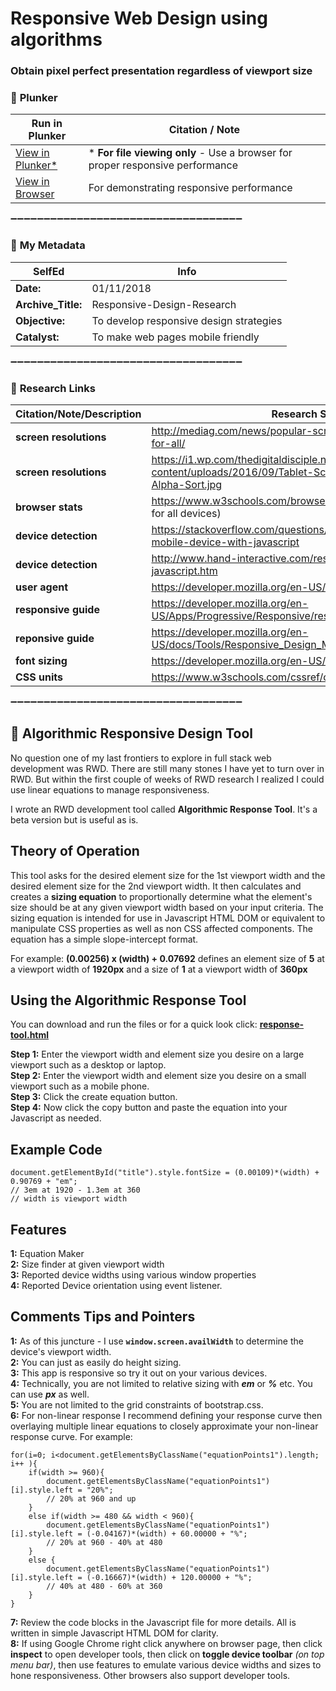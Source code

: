 # Responsive Web Design using algorithms

### **Obtain pixel perfect presentation regardless of viewport size** 


### :arrow_down_small: **Plunker**
Run in Plunker | Citation / Note
----------------------------------------------------------------------------|--------------------------------------------------------
[View in Plunker*](https://plnkr.co/edit/Kycfo9gBu5gfeR5jTkyy?p=info) | * **For file viewing only** - Use a browser for proper responsive performance
[View in Browser](http://www.tarptiedown.com/response/response-tool.html) | For demonstrating responsive performance

:heavy_minus_sign::heavy_minus_sign::heavy_minus_sign::heavy_minus_sign::heavy_minus_sign::heavy_minus_sign::heavy_minus_sign::heavy_minus_sign::heavy_minus_sign::heavy_minus_sign::heavy_minus_sign::heavy_minus_sign::heavy_minus_sign::heavy_minus_sign::heavy_minus_sign::heavy_minus_sign::heavy_minus_sign::heavy_minus_sign::heavy_minus_sign::heavy_minus_sign::heavy_minus_sign::heavy_minus_sign::heavy_minus_sign::heavy_minus_sign::heavy_minus_sign::heavy_minus_sign::heavy_minus_sign::heavy_minus_sign::heavy_minus_sign::heavy_minus_sign::heavy_minus_sign::heavy_minus_sign::heavy_minus_sign::heavy_minus_sign::heavy_minus_sign:

### :arrow_down_small: **My Metadata**
**SelfEd**          |  **Info** 
------------------- | ------------------------------------------------------------------------
**Date:**           | 01/11/2018
**Archive_Title:**  | Responsive-Design-Research
**Objective:**      | To develop responsive design strategies
**Catalyst:**       | To make web pages mobile friendly                                                                   

:heavy_minus_sign::heavy_minus_sign::heavy_minus_sign::heavy_minus_sign::heavy_minus_sign::heavy_minus_sign::heavy_minus_sign::heavy_minus_sign::heavy_minus_sign::heavy_minus_sign::heavy_minus_sign::heavy_minus_sign::heavy_minus_sign::heavy_minus_sign::heavy_minus_sign::heavy_minus_sign::heavy_minus_sign::heavy_minus_sign::heavy_minus_sign::heavy_minus_sign::heavy_minus_sign::heavy_minus_sign::heavy_minus_sign::heavy_minus_sign::heavy_minus_sign::heavy_minus_sign::heavy_minus_sign::heavy_minus_sign::heavy_minus_sign::heavy_minus_sign::heavy_minus_sign::heavy_minus_sign::heavy_minus_sign::heavy_minus_sign::heavy_minus_sign:

### :arrow_down_small: **Research Links**
**Citation/Note/Description**    | **Research Sources**                                                
---------------------- | ---------------------------------------------------------------------------
**screen resolutions** | http://mediag.com/news/popular-screen-resolutions-designing-for-all/ 
**screen resolutions** | https://i1.wp.com/thedigitaldisciple.net/wp-content/uploads/2016/09/Tablet-Screen-Master-2016-09-21-Alpha-Sort.jpg
**browser stats**      | https://www.w3schools.com/browsers/default.asp   (browser statistics for all devices) 
**device detection**   | https://stackoverflow.com/questions/6666907/how-to-detect-a-mobile-device-with-javascript 
**device detection**   | http://www.hand-interactive.com/resources/detect-mobile-javascript.htm
**user agent**         | https://developer.mozilla.org/en-US/search?q=navigator.userAgent
**responsive guide**   | https://developer.mozilla.org/en-US/Apps/Progressive/Responsive/responsive_design_building_blocks
**reponsive guide**    | https://developer.mozilla.org/en-US/docs/Tools/Responsive_Design_Mode
**font sizing**        | https://developer.mozilla.org/en-US/docs/Web/CSS/font-size
**CSS units**          | https://www.w3schools.com/cssref/css_units.asp

:heavy_minus_sign::heavy_minus_sign::heavy_minus_sign::heavy_minus_sign::heavy_minus_sign::heavy_minus_sign::heavy_minus_sign::heavy_minus_sign::heavy_minus_sign::heavy_minus_sign::heavy_minus_sign::heavy_minus_sign::heavy_minus_sign::heavy_minus_sign::heavy_minus_sign::heavy_minus_sign::heavy_minus_sign::heavy_minus_sign::heavy_minus_sign::heavy_minus_sign::heavy_minus_sign::heavy_minus_sign::heavy_minus_sign::heavy_minus_sign::heavy_minus_sign::heavy_minus_sign::heavy_minus_sign::heavy_minus_sign::heavy_minus_sign::heavy_minus_sign::heavy_minus_sign::heavy_minus_sign::heavy_minus_sign::heavy_minus_sign::heavy_minus_sign:

## :arrow_down_small: **Algorithmic Responsive Design Tool**

No question one of my last frontiers to explore in full stack web development was RWD. There are still many stones I have yet to turn over in RWD. But within the first couple of weeks of RWD research I realized I could use linear equations to manage responsiveness.

I wrote an RWD development tool called **Algorithmic Response Tool**. It's a beta version but is useful as is.

## Theory of Operation
This tool asks for the desired element size for the 1st viewport width and the desired element size for the 2nd viewport width. It then calculates and creates a **sizing equation** to proportionally determine what the element's size should be at any given viewport width based on your input criteria. The sizing equation is intended for use in Javascript HTML DOM or equivalent to manipulate CSS properties as well as non CSS affected components. The equation has a simple slope-intercept format.

For example: **(0.00256) x (width) + 0.07692** defines an element size
of **5** at a viewport width of **1920px** and a size of **1** at a viewport width of **360px**


## Using the Algorithmic Response Tool
You can download and run the files or for a quick look click: [**response-tool.html**](http://www.tarptiedown.com/response/response-tool.html)

**Step 1:** Enter the viewport width and element size you desire on a large viewport such as a desktop or laptop.   
**Step 2:** Enter the viewport width and element size you desire on a small viewport such as a mobile phone.    
**Step 3:** Click the create equation button.    
**Step 4:** Now click the copy button and paste the equation into your Javascript as needed.

## Example Code
    document.getElementById("title").style.fontSize = (0.00109)*(width) + 0.90769 + "em";      
    // 3em at 1920 - 1.3em at 360
    // width is viewport width
    
## Features
**1:** Equation Maker   
**2:** Size finder at given viewport width   
**3:** Reported device widths using various window properties    
**4:** Reported Device orientation using event listener.   

## Comments Tips and Pointers
**1:** As of this juncture - I use **`window.screen.availWidth`** to determine the device's viewport width.   
**2:** You can just as easily do height sizing.   
**3:** This app is responsive so try it out on your various devices.   
**4:** Technically, you are not limited to relative sizing with ***em*** or ***%*** etc. You can use ***px*** as well.   
**5:** You are not limited to the grid constraints of bootstrap.css.   
**6:** For non-linear response I recommend defining your response curve then overlaying multiple linear equations to closely approximate your non-linear response curve. For example:   

    for(i=0; i<document.getElementsByClassName("equationPoints1").length; i++ ){
        if(width >= 960){ 
            document.getElementsByClassName("equationPoints1")[i].style.left = "20%";                               
            // 20% at 960 and up
        } 
        else if(width >= 480 && width < 960){
            document.getElementsByClassName("equationPoints1")[i].style.left = (-0.04167)*(width) + 60.00000 + "%"; 
            // 20% at 960 - 40% at 480
        }
        else {
            document.getElementsByClassName("equationPoints1")[i].style.left = (-0.16667)*(width) + 120.00000 + "%";
            // 40% at 480 - 60% at 360
        }
    }
**7:** Review the code blocks in the Javascript file for more details. All is written in simple Javascript HTML DOM for clarity.   
**8:** If using Google Chrome right click anywhere on browser page, then click **inspect** to open developer tools, then click on **toggle device toolbar** *(on top menu bar)*, then use features to emulate various device widths and sizes to hone responsiveness. Other browsers also support developer tools.
